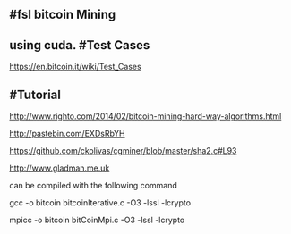 #fsl bitcoin Mining
--------
using cuda.
#Test Cases
---
https://en.bitcoin.it/wiki/Test_Cases

#Tutorial
---
http://www.righto.com/2014/02/bitcoin-mining-hard-way-algorithms.html

http://pastebin.com/EXDsRbYH

https://github.com/ckolivas/cgminer/blob/master/sha2.c#L93

http://www.gladman.me.uk

can be compiled with the following command

gcc -o bitcoin bitcoinIterative.c -O3 -lssl -lcrypto

mpicc -o bitcoin bitCoinMpi.c -O3 -lssl -lcrypto
